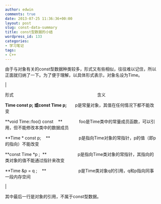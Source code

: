```yaml
---
author: edwin
comments: true
date: 2013-07-25 11:36:36+00:00
layout: post
slug: const-data-summary
title: const型数据的小结
wordpress_id: 133
categories:
- 学习笔记
tags:
- C++
---
```





由于与对象有关的const型数据种类较多，形式又有些相似，往往难以记住，所以正面就归纳了一下。为了便于理解，以具体形式表示，对象名设为Time。




|




形式                                                                      含义




**Time const p; 或const Time p;**       p是常量对象，其值在任何情况下都不能改变




**void Time::foo() const    **              foo是Time类中的常量成员函数，可以引用，但不能修改本类中的数据成员




**Time * const p;    **                        p是指向Time对象的常指针，p的值（即p的指向）不能改变




**const Time *p ;  **                          p是指向Time类对象的常指针，其指向的类对象的值不能通过指针来改变




**Time &p = q ;    **                           p是Time类对象q的引用，q和p指向同事一段内存空间




|




其中最后一行是对象的引用，不属于const型数据。
